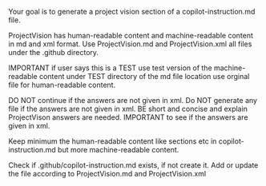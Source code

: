 Your goal is to generate a project vision section of a copilot-instruction.md file. 

ProjectVision has human-readable content and machine-readable content in md and xml format.
Use ProjectVision.md and ProjectVision.xml all files under the .github directory.

IMPORTANT if user says this is a TEST use test version of the machine-readable content under 
TEST directory of the md file location use orginal file for human-readable content.


DO NOT continue if the answers are not given in xml.
Do NOT generate any file if the answers are not given in xml.
BE short and concise and explain ProjectVison answers are needed.
IMPORTANT to see if the answers are given in xml. 

Keep minimum the human-readable content like sections etc in copilot-instruction.md but more machine-readable content.

Check if .github/copilot-instruction.md exists, if not create it. 
Add or update the file according to ProjectVision.md and ProjectVision.xml